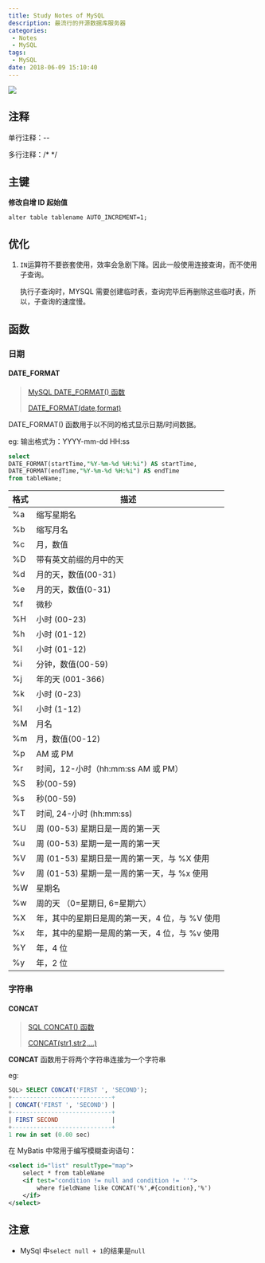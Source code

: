```yaml
---
title: Study Notes of MySQL
description: 最流行的开源数据库服务器
categories: 
 - Notes
 - MySQL
tags:
 - MySQL
date: 2018-06-09 15:10:40
---
```


![](https://upload.wikimedia.org/wikipedia/zh/thumb/6/62/MySQL.svg/1200px-MySQL.svg.png)

<!-- more -->

## 注释

单行注释：--

多行注释：/* */

## 主键

**修改自增 ID 起始值**

```mysql
alter table tablename AUTO_INCREMENT=1;
```

## 优化

1. `IN`运算符不要嵌套使用，效率会急剧下降。因此一般使用连接查询，而不使用子查询。

   执行子查询时，MYSQL 需要创建临时表，查询完毕后再删除这些临时表，所以，子查询的速度慢。

## 函数

### 日期

#### DATE_FORMAT

> [MySQL DATE_FORMAT() 函数](http://www.w3school.com.cn/sql/func_date_format.asp)
>
> [DATE_FORMAT(date,format)](https://dev.mysql.com/doc/refman/8.0/en/date-and-time-functions.html#function_date-format)

DATE_FORMAT() 函数用于以不同的格式显示日期/时间数据。

eg: 输出格式为：YYYY-mm-dd HH:ss

```sql
select 
DATE_FORMAT(startTime,"%Y-%m-%d %H:%i") AS startTime,
DATE_FORMAT(endTime,"%Y-%m-%d %H:%i") AS endTime
from tableName;
```

| 格式 | 描述                                           |
| ---- | ---------------------------------------------- |
| %a   | 缩写星期名                                     |
| %b   | 缩写月名                                       |
| %c   | 月，数值                                       |
| %D   | 带有英文前缀的月中的天                         |
| %d   | 月的天，数值(00-31)                            |
| %e   | 月的天，数值(0-31)                             |
| %f   | 微秒                                           |
| %H   | 小时 (00-23)                                   |
| %h   | 小时 (01-12)                                   |
| %I   | 小时 (01-12)                                   |
| %i   | 分钟，数值(00-59)                              |
| %j   | 年的天 (001-366)                               |
| %k   | 小时 (0-23)                                    |
| %l   | 小时 (1-12)                                    |
| %M   | 月名                                           |
| %m   | 月，数值(00-12)                                |
| %p   | AM 或 PM                                       |
| %r   | 时间，12-小时（hh:mm:ss AM 或 PM）             |
| %S   | 秒(00-59)                                      |
| %s   | 秒(00-59)                                      |
| %T   | 时间, 24-小时 (hh:mm:ss)                       |
| %U   | 周 (00-53) 星期日是一周的第一天                |
| %u   | 周 (00-53) 星期一是一周的第一天                |
| %V   | 周 (01-53) 星期日是一周的第一天，与 %X 使用    |
| %v   | 周 (01-53) 星期一是一周的第一天，与 %x 使用    |
| %W   | 星期名                                         |
| %w   | 周的天 （0=星期日, 6=星期六）                  |
| %X   | 年，其中的星期日是周的第一天，4 位，与 %V 使用 |
| %x   | 年，其中的星期一是周的第一天，4 位，与 %v 使用 |
| %Y   | 年，4 位                                       |
| %y   | 年，2 位                                       |

### 字符串

#### CONCAT

> [SQL CONCAT() 函数](https://www.w3cschool.cn/sql/sz8w1ozt.html)
>
> [CONCAT(str1,str2,...)](https://dev.mysql.com/doc/refman/8.0/en/string-functions.html#function_concat)

**CONCAT** 函数用于将两个字符串连接为一个字符串

eg: 

```sql
SQL> SELECT CONCAT('FIRST ', 'SECOND');
+----------------------------+
| CONCAT('FIRST ', 'SECOND') |
+----------------------------+
| FIRST SECOND               |
+----------------------------+
1 row in set (0.00 sec)
```

在 MyBatis 中常用于编写模糊查询语句：

```xml
<select id="list" resultType="map">
    select * from tableName
    <if test="condition != null and condition != ''">
        where fieldName like CONCAT('%',#{condition},'%')
    </if>
</select>
```

## 注意

- MySql 中`select null + 1`的结果是`null`